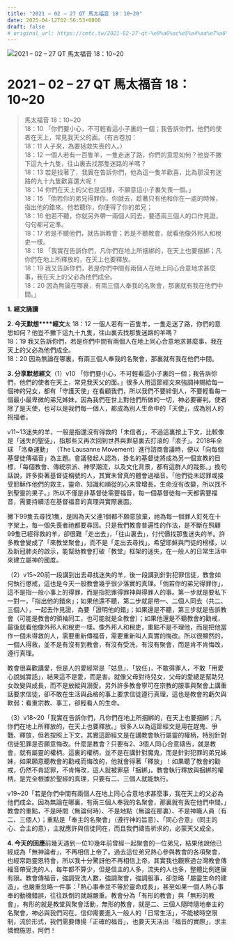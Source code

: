 ```yaml
---
title: "2021 – 02 – 27 QT 馬太福音 18：10~20"
date: 2025-04-12T02:56:53+0800
draft: false
# original_url: https://cmtc.tw/2021-02-27-qt-%e9%a6%ac%e5%a4%aa%e7%a6%8f%e9%9f%b3-18%ef%bc%9a1020
---
```


![2021 – 02 – 27 QT 馬太福音 18：10\~20](/images/qt.jpg   "2021 – 02 – 27 QT 馬太福音 18：10\~20")

# 2021 – 02 – 27 QT 馬太福音 18：10\~20

> 馬太福音 18：10\~20  
> 18：10 「你們要小心，不可輕看這小子裏的一個；我告訴你們，他們的使者在天上，常見我天父的面。（有古卷加：  
> 18：11 人子來，為要拯救失喪的人。）  
> 18：12 一個人若有一百隻羊，一隻走迷了路，你們的意思如何？他豈不撇下這九十九隻，往山裏去找那隻迷路的羊嗎？  
> 18：13 若是找著了，我實在告訴你們，他為這一隻羊歡喜，比為那沒有迷路的九十九隻歡喜還大呢！  
> 18：14 你們在天上的父也是這樣，不願意這小子裏失喪一個。」  
> 18：15 「倘若你的弟兄得罪你，你就去，趁著只有他和你在一處的時候，指出他的錯來。他若聽你，你便得了你的弟兄；  
> 18：16 他若不聽，你就另外帶一兩個人同去，要憑兩三個人的口作見證，句句都可定準。  
> 18：17 若是不聽他們，就告訴教會；若是不聽教會，就看他像外邦人和稅吏一樣。  
> 18：18 「我實在告訴你們，凡你們在地上所捆綁的，在天上也要捆綁；凡你們在地上所釋放的，在天上也要釋放。  
> 18：19 我又告訴你們，若是你們中間有兩個人在地上同心合意地求甚麼事，我在天上的父必為他們成全。  
> 18：20 因為無論在哪裏，有兩三個人奉我的名聚會，那裏就有我在他們中間。」

**1.** **經文誦讀**

**2. 今天默想****經文**太 18：12 一個人若有一百隻羊，一隻走迷了路，你們的意思如何？他豈不撇下這九十九隻，往山裏去找那隻迷路的羊嗎？  
18：19 我又告訴你們，若是你們中間有兩個人在地上同心合意地求甚麼事，我在天上的父必為他們成全。  
18：20 因為無論在哪裏，有兩三個人奉我的名聚會，那裏就有我在他們中間。

**3. 分享默想經文**（1）v10 「你們要小心，不可輕看這小子裏的一個；我告訴你們，他們的使者在天上，常見我天父的面。」很多人用這節經文來強調神賜給每一個神的兒女，都有「守護天使」在看顧我們，所以我們不要絆倒人，不要輕看每一個最小最卑微的弟兄姊妹，因為我們在世上對他們所做的一切，神必要審判。使者除了是天使，也可以是我們每一個人，都成為別人生命中的「天使」，成為別人的祝福者。

v11\~13迷失的羊，一般是指還沒有得救的「未信者」，不過這裏按上下文，比較像是「迷失的聖徒」，指那些又再次回到世界與罪惡裏去打滾的「浪子」。2018年全球 「洛桑運動」 （The Lausanne Movement）進行諮商會議時，便以「向每個基督徒傳福音」為主題。會議發起人認為，掛名的基督徒將成為另一個宣教的目標，「每個教會、傳統宗派、神學潮流，以及文化背景，都有這群人的蹤影。」換句話說，許多掛著基督徒稱號的人，其實未曾真的體會過福音。「他們從未認罪或接受耶穌作他們的救主，靈命、知識和順從的心未曾增長。生命沒有改變，所以找不到聖靈的果子。」所以不僅是非基督徒需要福音，每一個基督徒每一天都需要福音，需要持續活在基督福音的真理與實際裏面。

撇下99隻去尋找1隻，是因為天父連1個都不願意放棄，祂為每一個罪人釘死在十字架上，每一個失喪者祂都要尋回。只是我們教會普遍性的作法，是不斷在照顧99隻已經得救的羊，卻很難「走出去」，「往山裏去」，付代價找那隻迷失的羊。許多教會變成了「來教堂聚會」，而不是「走出去尋找」。希望耶穌與門徒的榜樣，以及新冠肺炎的啟示，能幫助教會打破「教堂」框架的迷失，在一般人的日常生活中來建立屬神的國度。

（2）v15\~20前一段講到出去尋找迷失的羊，後一段講到針對犯罪信徒，教會如何執行懲戒，這也是今天一般教會幾乎很少落實的真理。「倘若你的弟兄得罪你」，這不是指一般小事上的得罪，而是指犯罪得罪神與得罪人的事。第一步就是要私下一對一，「指出他的錯來」；如果他還不聽，第二步就是帶一、二個人同去（共二、三個人），一起去作見證，為要「證明他的錯」；如果還是不聽，第三步就是告訴教會（可能是教會的領袖同工，也可能就是全教會）；如果他還是不聽教會的勸戒，最後就看他像外邦人和稅吏一樣。像外邦人和稅吏，重點不是不理他，而是把他當作一個未得救的人，需要重新傳福音，需要重新叫人真實的悔改。所以很顯然的，一個人得救，並不是有沒有到教會，有沒有受洗，有沒有聚會，而是肯不肯悔改，遵行真理。

教會很喜歡講愛，但是人的愛經常是「姑息」、「放任」，不敢得罪人，不敢「用愛心說誠實話」，結果這不是愛，而是害。就像父母對待兒女，父母的愛總是幫助兒女改變與成長，而不是放縱與溺愛。另外許多教會寧可在宗教的服事與聚會上講重話要求信徒，卻不敢在生活與品格的事上要求信徒遵行真理，這也是教會的虧欠與軟弱：看重宗教、事工，卻輕看人的生命。

（3）v18\~20「我實在告訴你們，凡你們在地上所捆綁的，在天上也要捆綁；凡你們在地上所釋放的，在天上也要釋放。」很多人以為這節經文是用在趕鬼、爭戰、釋放，但若按照上下文，其實這節經文是在講教會執行屬靈的權柄，特別針對信徒犯罪是否願意悔改。什麼是教會？只要有2、3個人同心合意禱告，就是教會，就有屬靈的權柄。這裏的權柄，並不是在講針對魔鬼，而是針對犯罪的弟兄姊妹，如果願意聽教會的勸戒而悔改的，他就會得著「釋放」！如果聽了教會的勸戒，仍然不肯認罪，不肯悔改，這人就被罪惡「捆綁」。教會執行釋放與捆綁的權柄，是完全根據於聖經的真理，只要有二、三個人就能執行。

v19\~20「若是你們中間有兩個人在地上同心合意地求甚麼事，我在天上的父必為他們成全。因為無論在哪裏，有兩三個人奉我的名聚會，那裏就有我在他們中間。」教會的重點，不是時間（無論何時）、不是地點（無論在那裏）、不是神職人員（有二、三個人）；重點是「奉主的名聚會」（遵行神的旨意）、「同心合意」（同主的心、合主的意），主就應許與信徒同在，而且我們禱告祈求的，必蒙天父成全。

**4. 今天的回應**前幾天遇到一位10幾年前曾經一起聚會的一位弟兄，結果他說他已經成為「無神論者」，不再相信上帝了。過去這位弟兄熱心參與教會的各項聚會，也經常跑靈恩特會，所以我十分驚訝他不再相信上帝。其實我也觀察過台灣教會傳福音帶受洗的人，每年都不算少，但是信主的人多，流失的人也多，整體比例進展有限。教會傳福音，強調受洗人數，強調聚會，強調服事，卻忽略「屬靈生命的建造」，也嚴重忽略一件事：「熱心事奉並不等於靈命成長」，甚至如果一個人熱心事奉的動機錯誤，往往跌倒的就越嚴重。教會分為「有形的教會」與「無形的教會」，有形的就是教堂與聚會活動，無形的教會，就是二、三個人隨時隨地奉主的名聚會，神必與我們同在。信仰需要進入一般人的「日常生活」，不能被時空限制，流於形式，我們需要傳揚「正確的福音」，也要天天活出「福音的實際」，求主憐憫施恩，阿們！